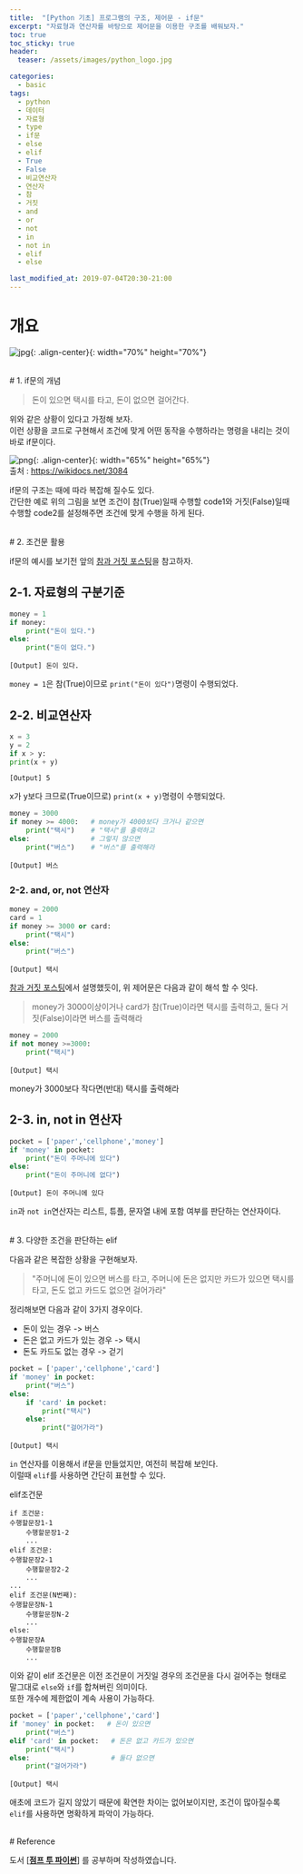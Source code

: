 ```yaml
---
title:  "[Python 기초] 프로그램의 구조, 제어문 - if문"
excerpt: "자료형과 연산자를 바탕으로 제어문을 이용한 구조를 배워보자."
toc: true
toc_sticky: true
header:
  teaser: /assets/images/python_logo.jpg

categories:
  - basic
tags:
  - python
  - 데이터
  - 자료형
  - type
  - if문
  - else
  - elif
  - True
  - False
  - 비교연산자
  - 연산자
  - 참
  - 거짓
  - and
  - or
  - not
  - in
  - not in
  - elif
  - else

last_modified_at: 2019-07-04T20:30-21:00
---
```



# 개요  

![jpg](/assets/images/python_logo.jpg){: .align-center}{: width="70%" height="70%"}  

  
<br/>
# 1. if문의 개념  

> 돈이 있으면 택시를 타고, 돈이 없으면 걸어간다.  

위와 같은 상황이 있다고 가정해 보자.  
이런 상황을 코드로 구현해서 조건에 맞게 어떤 동작을 수행하라는 명령을 내리는 것이 바로 if문이다.  

![png](/assets/images/if_code.png "if문 다이어그램"){: .align-center}{: width="65%" height="65%"}  
출처 : https://wikidocs.net/3084

if문의 구조는 때에 따라 복잡해 질수도 있다.  
간단한 예로 위의 그림을 보면 조건이 참(True)일때 수행할 code1와 거짓(False)일때 수행할 code2를 설정해주면 조건에 맞게 수행을 하게 된다.  

  
<br/>
# 2. 조건문 활용  

if문의 예시를 보기전 앞의 [참과 거짓 포스팅](https://yganalyst.github.io/data_handling/Py_study5/)을 참고하자.  


## 2-1. 자료형의 구분기준
```python
money = 1
if money:
    print("돈이 있다.")
else:
    print("돈이 없다.")
```
    [Output] 돈이 있다.
    
`money = 1`은 참(True)이므로 `print("돈이 있다")`명령이 수행되었다.  


## 2-2. 비교연산자  

```python
x = 3
y = 2
if x > y:
print(x + y)
```
    [Output] 5
x가 y보다 크므로(True이므로) `print(x + y)`명령이 수행되었다.  


```python
money = 3000
if money >= 4000:	# money가 4000보다 크거나 같으면
    print("택시")    # "택시"를 출력하고
else:               # 그렇지 않으면
    print("버스")    # "버스"를 출력해라
```
    [Output] 버스
    

### 2-2. and, or, not 연산자  

```python
money = 2000
card = 1
if money >= 3000 or card:
    print("택시")
else:
    print("버스")
```
    [Output] 택시
    
[참과 거짓 포스팅](https://yganalyst.github.io/data_handling/Py_study5/)에서 설명했듯이, 위 제어문은 다음과 같이 해석 할 수 잇다.  
> money가 3000이상이거나 card가 참(True)이라면 택시를 출력하고, 둘다 거짓(False)이라면 버스를 출력해라

```python
money = 2000
if not money >=3000:
    print("택시")
```
    [Output] 택시
    
money가 3000보다 작다면(반대) 택시를 출력해라  

## 2-3. in, not in 연산자  

```python
pocket = ['paper','cellphone','money']
if 'money' in pocket:
    print("돈이 주머니에 있다")
else:
    print("돈이 주머니에 없다")
```
    [Output] 돈이 주머니에 있다
    
`in`과 `not in`연산자는 리스트, 튜플, 문자열 내에 포함 여부를 판단하는 연산자이다.  

  
<br/>
# 3. 다양한 조건을 판단하는 elif  

다음과 같은 복잡한 상황을 구현해보자.  

> "주머니에 돈이 있으면 버스를 타고, 주머니에 돈은 없지만 카드가 있으면 택시를 타고, 돈도 없고 카드도 없으면 걸어가라"

정리해보면 다음과 같이 3가지 경우이다.  
- 돈이 있는 경우 -> 버스
- 돈은 없고 카드가 있는 경우 -> 택시
- 돈도 카드도 없는 경우 -> 걷기

```python
pocket = ['paper','cellphone','card']
if 'money' in pocket:
    print("버스")
else:
    if 'card' in pocket:
        print("택시")
    else:
        print("걸어가라")
```
    [Output] 택시
    
`in` 연산자를 이용해서 if문을 만들었지만, 여전히 복잡해 보인다.  
이럴때 `elif`를 사용하면 간단히 표현할 수 있다.  


elif조건문  
```
if 조건문:
수행할문장1-1
    수행할문장1-2
    ...
elif 조건문:
수행할문장2-1
    수행할문장2-2
    ...
...
elif 조건문(N번째):
수행할문장N-1
    수행할문장N-2
    ...
else:
수행할문장A
    수행할문장B
    ...
```
이와 같이 elif 조건문은 이전 조건문이 거짓일 경우의 조건문을 다시 걸어주는 형태로 말그대로 `else`와 `if`를 합쳐버린 의미이다.  
또한 개수에 제한없이 계속 사용이 가능하다.  

```python
pocket = ['paper','cellphone','card']
if 'money' in pocket:   # 돈이 있으면
    print("버스")
elif 'card' in pocket:   # 돈은 없고 카드가 있으면
    print("택시")
else:                    # 둘다 없으면
    print("걸어가라")
```
    [Output] 택시
    
애초에 코드가 길지 않았기 때문에 확연한 차이는 없어보이지만, 조건이 많아질수록 `elif`를 사용하면 명확하게 파악이 가능하다.  


  
<br/>
# Reference  

도서 [**[점프 투 파이썬](https://wikidocs.net/book/1)**] 를 공부하며 작성하였습니다.  